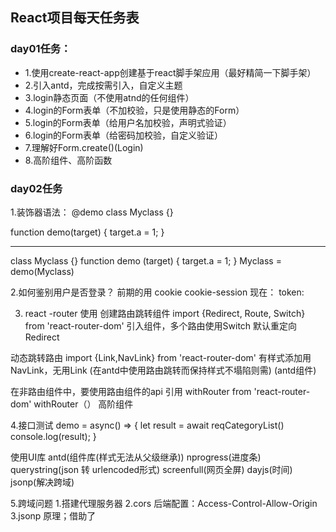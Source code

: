 ## React项目每天任务表

### day01任务：
* 1.使用create-react-app创建基于react脚手架应用（最好精简一下脚手架）
* 2.引入antd，完成按需引入，自定义主题
* 3.login静态页面（不使用atnd的任何组件）
* 4.login的Form表单（不加校验，只是使用静态的Form）
* 5.login的Form表单（给用户名加校验，声明式验证）
* 6.login的Form表单（给密码加校验，自定义验证）
* 7.理解好Form.create()(Login)
* 8.高阶组件、高阶函数

### day02任务
1.装饰器语法：
@demo
class Myclass {}

function demo(target) {
  target.a = 1;
}

-----------------------
class Myclass {}
function demo (target) {
  target.a = 1;
}
Myclass = demo(Myclass)

2.如何鉴别用户是否登录？
前期的用 
cookie
cookie-session
现在：
token:

 3. react -router 使用
创建路由跳转组件
  import {Redirect, Route, Switch} from 'react-router-dom'
  引入组件，多个路由使用Switch 默认重定向 Redirect
  <Switch>
    <Route path='' component={}>
    <Redirect to='' />
  </Switch>
动态跳转路由
import {Link,NavLink} from 'react-router-dom'
有样式添加用NavLink，无用Link
<Link to=''>
  
</Link>
(在antd中使用路由跳转而保持样式不塌陷则需)
<Item>(antd组件)
  <Link to=''>
  
   </Link>
</Item>

在非路由组件中，要使用路由组件的api
引用 withRouter from 'react-router-dom'
withRouter（） 高阶组件

 4.接口测试
 demo = async() => {
    let result = await reqCategoryList()
    console.log(result);
  }
 
 使用UI库  antd(组件库(样式无法从父级继承)) nprogress(进度条) querystring(json 转 urlencoded形式) screenfull(网页全屏) dayjs(时间) jsonp(解决跨域)

 5.跨域问题
  1.搭建代理服务器
  2.cors
  后端配置：Access-Control-Allow-Origin
  3.jsonp
  原理；借助了 <script>标签解决天然跨域或不受同源策略的限制 
  仿佛是前端定义函数，后端调用函数，从而把数据带回来的过程
   (1).构建一个<script>标签
   （2）.指定标签src属性
   （3）.将标签放在页面时
   （4）.得到响应数据当js语法执行
   (5).触发demo函数
6. promise 使用  
要把异步回调函数里带回的值交给它外层方法的返回值
回调地狱


<Menu
          defaultSelectedKeys={['/admin/home']}
          defaultOpenKeys={['sub1']}
          mode="inline"
          theme="dark"
          //inlineCollapsed={this.state.collapsed}
        >
          <Item key="/admin/home">
            <Link to='/admin/home'>
              <Icon type="desktop" />
              <span>主页</span>
            </Link>
          </Item>
          <SubMenu
            key="sub1"
            title={
              <span>
                <Icon type="mail" />
                <span>商品</span>
              </span>
            }
          >
            <Item key="5">Option 5</Item>
            <Item key="6">Option 6</Item>
            <Item key="7">Option 7</Item>
            <Item key="8">Option 8</Item>
          </SubMenu>
        </Menu>
